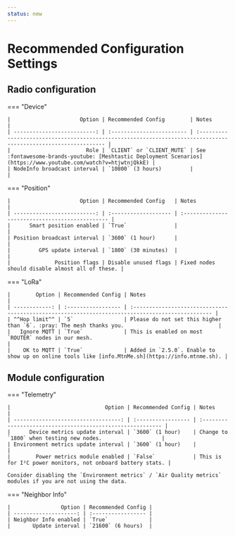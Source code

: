 ```yaml
---
status: new
---
```


# Recommended Configuration Settings


## Radio configuration

=== "Device"

    |                      Option | Recommended Config        | Notes                                                                                                           |
    | --------------------------: | :------------------------ | :-------------------------------------------------------------------------------------------------------------- |
    |                        Role | `CLIENT` or `CLIENT_MUTE` | See :fontawesome-brands-youtube: [Meshtastic Deployment Scenarios](https://www.youtube.com/watch?v=htjwtnjQkkE) |
    | NodeInfo broadcast interval | `10800` (3 hours)         |                                                                                                                 |

=== "Position"

    |                      Option | Recommended Config   | Notes                                           |
    | --------------------------: | :------------------- | :---------------------------------------------- |
    |      Smart position enabled | `True`               |                                                 |
    | Position broadcast interval | `3600` (1 hour)      |                                                 |
    |         GPS update interval | `1800` (30 minutes)  |                                                 |
    |              Position flags | Disable unused flags | Fixed nodes should disable almost all of these. |

=== "LoRa"

    |        Option | Recommended Config | Notes                                                                                            |
    | ------------: | :----------------- | :----------------------------------------------------------------------------------------------- |
    | ^^Hop limit^^ | `5`                | Please do not set this higher than `6`. :pray: The mesh thanks you.                              |
    |   Ignore MQTT | `True`             | This is enabled on most `ROUTER` nodes in our mesh.                                              |
    |    OK to MQTT | `True`             | Added in `2.5.0`. Enable to show up on online tools like [info.MtnMe.sh](https://info.mtnme.sh). |

## Module configuration

=== "Telemetry"

    |                              Option | Recommended Config | Notes                                                      |
    | ----------------------------------: | :----------------- | :--------------------------------------------------------- |
    |      Device metrics update interval | `3600` (1 hour)    | Change to `1800` when testing new nodes.                   |
    | Environment metrics update interval | `3600` (1 hour)    |                                                            |
    |        Power metrics module enabled | `False`            | This is for I²C power monitors, not onboard battery stats. |

    Consider disabling the `Environment metrics` / `Air Quality metrics` modules if you are not using the data.


=== "Neighbor Info"

    |                Option | Recommended Config |
    | --------------------: | :----------------- |
    | Neighbor Info enabled | `True`             |
    |       Update interval | `21600` (6 hours)  |
